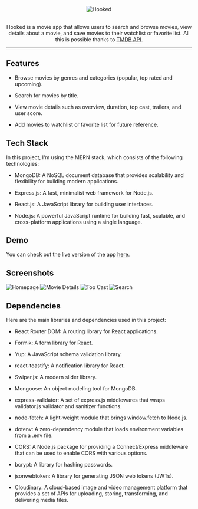 <div align="center">
    <picture>
        <source media="(prefers-color-scheme: dark)" srcset="https://res.cloudinary.com/dz0brhzsu/image/upload/v1679857376/hooked/hooked-logo-white.png">
        <img alt="Hooked" src="https://res.cloudinary.com/dz0brhzsu/image/upload/v1679856139/hooked/hooked-logo-dark.png">
    </picture>
    <br>
    <br>
    <p>Hooked is a movie app that allows users to search and browse movies, view details about a movie, and save movies to their watchlist or favorite list. All this is possible thanks to <a href="https://themoviedb.org">TMDB API</a>.</p>
    <hr>
</div>

## Features

- Browse movies by genres and categories (popular, top rated and upcoming).

- Search for movies by title.

- View movie details such as overview, duration, top cast, trailers, and user score.

- Add movies to watchlist or favorite list for future reference.

## Tech Stack

In this project, I'm using the MERN stack, which consists of the following technologies:

- MongoDB: A NoSQL document database that provides scalability and flexibility for building modern applications.

- Express.js: A fast, minimalist web framework for Node.js.

- React.js: A JavaScript library for building user interfaces.

- Node.js: A powerful JavaScript runtime for building fast, scalable, and cross-platform applications using a single language.

## Demo

You can check out the live version of the app [here](https://hooked-app.netlify.app).

## Screenshots

<img src="https://res.cloudinary.com/dz0brhzsu/image/upload/v1680810888/hooked/screenshot-1.png" alt="Homepage" />

<img src="https://res.cloudinary.com/dz0brhzsu/image/upload/v1680810887/hooked/screenshot-2.png" alt="Movie Details" />

<img src="https://res.cloudinary.com/dz0brhzsu/image/upload/v1680810883/hooked/screenshot-3.png" alt="Top Cast" />

<img src="https://res.cloudinary.com/dz0brhzsu/image/upload/v1680810886/hooked/screenshot-4.png" alt="Search" />

## Dependencies

Here are the main libraries and dependencies used in this project:

- React Router DOM: A routing library for React applications.

- Formik: A form library for React.

- Yup: A JavaScript schema validation library.

- react-toastify: A notification library for React.

- Swiper.js: A modern slider library.

- Mongoose: An object modeling tool for MongoDB.

- express-validator: A set of express.js middlewares that wraps validator.js validator and sanitizer functions.

- node-fetch: A light-weight module that brings window.fetch to Node.js.

- dotenv: A zero-dependency module that loads environment variables from a .env file.

- CORS: A Node.js package for providing a Connect/Express middleware that can be used to enable CORS with various options.

- bcrypt: A library for hashing passwords.

- jsonwebtoken: A library for generating JSON web tokens (JWTs).

- Cloudinary: A cloud-based image and video management platform that provides a set of APIs for uploading, storing, transforming, and delivering media files.
